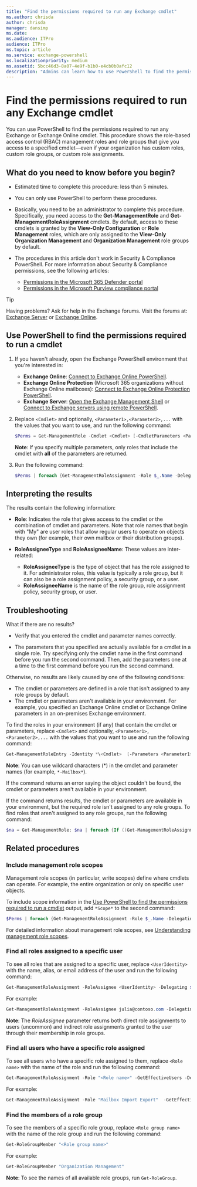 ```yaml
---
title: "Find the permissions required to run any Exchange cmdlet"
ms.author: chrisda
author: chrisda
manager: dansimp
ms.date:
ms.audience: ITPro
audience: ITPro
ms.topic: article
ms.service: exchange-powershell
ms.localizationpriority: medium
ms.assetid: 5bcc46d3-8a07-4e9f-b1b0-e4cb0b0afc12
description: "Admins can learn how to use PowerShell to find the permissions required to run any cmdlet in Exchange Server PowerShell or Exchange Online PowerShell."
---
```


# Find the permissions required to run any Exchange cmdlet

You can use PowerShell to find the permissions required to run any Exchange or Exchange Online cmdlet. This procedure shows the role-based access control (RBAC) management roles and role groups that give you access to a specified cmdlet—even if your organization has custom roles, custom role groups, or custom role assignments.

## What do you need to know before you begin?

- Estimated time to complete this procedure: less than 5 minutes.

- You can only use PowerShell to perform these procedures.

- Basically, you need to be an administrator to complete this procedure. Specifically, you need access to the **Get-ManagementRole** and **Get-ManagementRoleAssignment** cmdlets. By default, access to these cmdlets is granted by the **View-Only Configuration** or **Role Management** roles, which are only assigned to the **View-Only Organization Management** and **Organization Management** role groups by default.

- The procedures in this article don't work in Security & Compliance PowerShell. For more information about Security & Compliance permissions, see the following articles:
  - [Permissions in the Microsoft 365 Defender portal](/microsoft-365/security/office-365-security/mdo-portal-permissions)
  - [Permissions in the Microsoft Purview compliance portal](/microsoft-365/compliance/microsoft-365-compliance-center-permissions)

> [!TIP]
> Having problems? Ask for help in the Exchange forums. Visit the forums at: [Exchange Server](https://go.microsoft.com/fwlink/p/?linkId=60612) or [Exchange Online](https://go.microsoft.com/fwlink/p/?linkId=267542).

## Use PowerShell to find the permissions required to run a cmdlet

1. If you haven't already, open the Exchange PowerShell environment that you're interested in:
   - **Exchange Online**: [Connect to Exchange Online PowerShell](connect-to-exchange-online-powershell.md).
   - **Exchange Online Protection** (Microsoft 365 organizations without Exchange Online mailboxes): [Connect to Exchange Online Protection PowerShell](connect-to-exchange-online-protection-powershell.md).
   - **Exchange Server**: [Open the Exchange Management Shell](open-the-exchange-management-shell.md) or [Connect to Exchange servers using remote PowerShell](connect-to-exchange-servers-using-remote-powershell.md).

2. Replace `<Cmdlet>` and optionally, `<Parameter1>,<Parameter2>,...` with the values that you want to use, and run the following command:

   ```powershell
   $Perms = Get-ManagementRole -Cmdlet <Cmdlet> [-CmdletParameters <Parameter1>,<Parameter2>,...]
   ```

   **Note**: If you specify multiple parameters, only roles that include the cmdlet with **all** of the parameters are returned.

3. Run the following command:

   ```powershell
   $Perms | foreach {Get-ManagementRoleAssignment -Role $_.Name -Delegating $false | Format-Table -Auto Role,RoleAssigneeType,RoleAssigneeName}
   ```

## Interpreting the results

The results contain the following information:

- **Role**: Indicates the role that gives access to the cmdlet or the combination of cmdlet and parameters. Note that role names that begin with "My" are user roles that allow regular users to operate on objects they own (for example, their own mailbox or their distribution groups).

- **RoleAssigneeType** and **RoleAssigneeName**: These values are inter-related:
  - **RoleAssigneeType** is the type of object that has the role assigned to it. For administrator roles, this value is typically a role group, but it can also be a role assignment policy, a security group, or a user.
  - **RoleAssigneeName** is the name of the role group, role assignment policy, security group, or user.

## Troubleshooting

What if there are no results?

- Verify that you entered the cmdlet and parameter names correctly.

- The parameters that you specified are actually available for a cmdlet in a single role. Try specifying only the cmdlet name in the first command before you run the second command. Then, add the parameters one at a time to the first command before you run the second command.

Otherwise, no results are likely caused by one of the following conditions:

- The cmdlet or parameters are defined in a role that isn't assigned to any role groups by default.
- The cmdlet or parameters aren't available in your environment. For example, you specified an Exchange Online cmdlet or Exchange Online parameters in an on-premises Exchange environment.

To find the roles in your environment (if any) that contain the cmdlet or parameters, replace `<Cmdlet>` and optionally, `<Parameter1>,<Parameter2>,...` with the values that you want to use and run the following command:

```powershell
Get-ManagementRoleEntry -Identity *\<Cmdlet>  [-Parameters <Parameter1>,<Parameter2>,...]
```

**Note**: You can use wildcard characters (*) in the cmdlet and parameter names (for example, `*-Mailbox*`).

If the command returns an error saying the object couldn't be found, the cmdlet or parameters aren't available in your environment.

If the command returns results, the cmdlet or parameters are available in your environment, but the required role isn't assigned to any role groups. To find roles that aren't assigned to any role groups, run the following command:

```powershell
$na = Get-ManagementRole; $na | foreach {If ((Get-ManagementRoleAssignment -Role $_.Name -Delegating $false) -eq $null) {$_.Name}}
```

## Related procedures

### Include management role scopes

Management role scopes (in particular, write scopes) define where cmdlets can operate. For example, the entire organization or only on specific user objects.

To include scope information in the [Use PowerShell to find the permissions required to run a cmdlet](#use-powershell-to-find-the-permissions-required-to-run-a-cmdlet) output, add `*Scope*` to the second command:

```powershell
$Perms | foreach {Get-ManagementRoleAssignment -Role $_.Name -Delegating $false | Format-List Role,RoleAssigneeType,RoleAssigneeName,*Scope*}
```

For detailed information about management role scopes, see [Understanding management role scopes](/exchange/understanding-management-role-scopes-exchange-2013-help).

### Find all roles assigned to a specific user

To see all roles that are assigned to a specific user, replace `<UserIdentity>` with the name, alias, or email address of the user and run the following command:

```powershell
Get-ManagementRoleAssignment -RoleAssignee <UserIdentity> -Delegating $false | Format-Table -Auto Role,RoleAssigneeName,RoleAssigneeType
```

For example:

```powershell
Get-ManagementRoleAssignment -RoleAssignee julia@contoso.com -Delegating $false | Format-Table -Auto Role,RoleAssigneeName,RoleAssigneeType
```

**Note**: The _RoleAssignee_ parameter returns both direct role assignments to users (uncommon) and indirect role assignments granted to the user through their membership in role groups.

### Find all users who have a specific role assigned

To see all users who have a specific role assigned to them, replace `<Role name>` with the name of the role and run the following command:

```powershell
Get-ManagementRoleAssignment -Role "<Role name>" -GetEffectiveUsers -Delegating $false | Where-Object {$_.EffectiveUserName -ne "All Group Members"} | Format-Table -Auto EffectiveUserName,Role,RoleAssigneeName,AssignmentMethod
```

For example:

```powershell
Get-ManagementRoleAssignment -Role "Mailbox Import Export"  -GetEffectiveUsers -Delegating $false | Where-Object {$_.EffectiveUserName -ne "All Group Members"} | Format-Table -Auto EffectiveUserName,Role,RoleAssigneeName,AssignmentMethod
```

### Find the members of a role group

To see the members of a specific role group, replace `<Role group name>` with the name of the role group and run the following command:

```powershell
Get-RoleGroupMember "<Role group name>"
```

For example:

```powershell
Get-RoleGroupMember "Organization Management"
```

**Note**: To see the names of all available role groups, run `Get-RoleGroup`.
